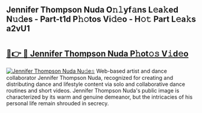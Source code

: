 ## Jennifer Thompson Nuda O𝚗𝚕yf𝚊ns L𝚎a𝚔ed N𝚞𝚍es - Part-t1d P𝚑𝚘tos Vi𝚍𝚎o - H𝚘𝚝 Part L𝚎a𝚔s a2vU1

# <h2><a href="http://kf30ud.oniu.top/?m=Jennifer+Thompson+Nuda">🔗👉 🔴 Jennifer Thompson Nuda P𝚑ot𝚘𝚜 V𝚒d𝚎o</a></h2>

[![Jennifer Thompson Nuda Nu𝚍e𝚜](https://i.imgur.com/0qMVB7G.gif)](http://kf30ud.oniu.top/?m=Jennifer+Thompson+Nuda)
Web-based artist and dance collaborator Jennifer Thompson Nuda, recognized for creating and distributing dance and lifestyle content via solo and collaborative dance routines and short videos. Jennifer Thompson Nuda's public image is characterized by its warm and genuine demeanor, but the intricacies of his personal life remain shrouded in secrecy.  

